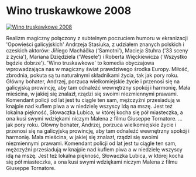 Wino truskawkowe 2008 
=============
[![Wino truskawkowe 2008 ](http://vidos.pl/images/player.gif)](http://vidos.pl/wino-truskawkowe-2008)

 Realizm magiczny połączony z subtelnym poczuciem humoru w ekranizacji 'Opowieści galicyjskich' Andrzeja Stasiuka, z udziałem znanych polskich i czeskich aktorów: Jiříego Macháčka ('Samotni'), Macieja Stuhra ('33 sceny z życia'), Mariana Dziędziela ('Wesele') i Roberta Więckiewicza ('Wszystko będzie dobrze'). 'Wino truskawkowe' to komedia obyczajowa wprowadzająca nas w magiczny świat prawdziwego środka Europy. Miłość, zbrodnia, pokuta są tu naturalnymi składnikami życia, tak jak pory roku. Główny bohater, Andrzej, porzuca wielkomiejskie życie i przenosi się na galicyjską prowincję, aby tam odnaleźć wewnętrzny spokój i harmonię. Mała mieścina, w jakiej się znalazł, rządzi się swoimi niezmiennymi prawami. Komendant policji od lat jest tu ciągle ten sam, mężczyźni przesiadują w knajpie nad kuflem piwa a w niedzielę wszyscy idą na mszę. Jest też lokalna piękność, Słowaczka Lubica, w której kocha się pół miasteczka, a ona kusi swymi wdziękami niczym Malena z filmu Giuseppe Tornatore.  ... jak pory roku. Główny bohater, Andrzej, porzuca wielkomiejskie życie i przenosi się na galicyjską prowincję, aby tam odnaleźć wewnętrzny spokój i harmonię. Mała mieścina, w jakiej się znalazł, rządzi się swoimi niezmiennymi prawami. Komendant policji od lat jest tu ciągle ten sam, mężczyźni przesiadują w knajpie nad kuflem piwa a w niedzielę wszyscy idą na mszę. Jest też lokalna piękność, Słowaczka Lubica, w której kocha się pół miasteczka, a ona kusi swymi wdziękami niczym Malena z filmu Giuseppe Tornatore.
